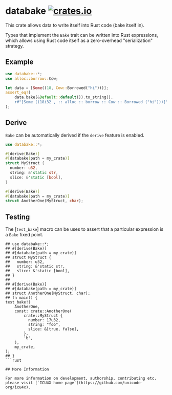 # databake [![crates.io](https://img.shields.io/crates/v/databake)](https://crates.io/crates/databake)

This crate allows data to write itself into Rust code (bake itself in).

Types that implement the `Bake` trait can be written into Rust expressions,
which allows using Rust code itself as a zero-overhead "serialization" strategy.

## Example
```rust
use databake::*;
use alloc::borrow::Cow;

let data = [Some((18, Cow::Borrowed("hi")))];
assert_eq!(
    data.bake(&Default::default()).to_string(),
    r#"[Some ((18i32 , :: alloc :: borrow :: Cow :: Borrowed ("hi")))]"#,
);
```

## Derive
`Bake` can be automatically derived if the `derive` feature is enabled.

```rust
use databake::*;

#[derive(Bake)]
#[databake(path = my_crate)]
struct MyStruct {
  number: u32,
  string: &'static str,
  slice: &'static [bool],
}

#[derive(Bake)]
#[databake(path = my_crate)]
struct AnotherOne(MyStruct, char);
```

## Testing
The [`test_bake`] macro can be uses to assert that a particular expression is a `Bake` fixed point.

```no_run https://github.com/rust-lang/rust/issues/98906
## use databake::*;
## #[derive(Bake)]
## #[databake(path = my_crate)]
## struct MyStruct {
##   number: u32,
##   string: &'static str,
##   slice: &'static [bool],
## }
##
## #[derive(Bake)]
## #[databake(path = my_crate)]
## struct AnotherOne(MyStruct, char);
## fn main() {
test_bake!(
    AnotherOne,
    const: crate::AnotherOne(
        crate::MyStruct {
          number: 17u32,
          string: "foo",
          slice: &[true, false],
        },
        'b',
    ),
    my_crate,
);
## }
```rust

## More Information

For more information on development, authorship, contributing etc. please visit [`ICU4X home page`](https://github.com/unicode-org/icu4x).
